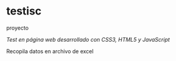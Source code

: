 # testisc
proyecto

*Test en página web desarrollado con CSS3, HTML5 y JavaScript*

Recopila datos en archivo de excel

